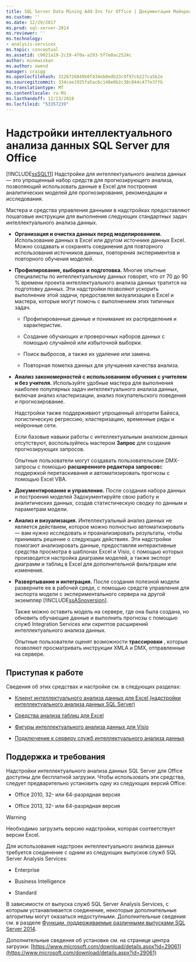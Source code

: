 ```yaml
---
title: SQL Server Data Mining Add-Ins for Office | Документация Майкрософт
ms.custom: ''
ms.date: 12/29/2017
ms.prod: sql-server-2014
ms.reviewer: ''
ms.technology:
- analysis-services
ms.topic: conceptual
ms.assetid: c9021a19-2c19-4f0a-a293-5f7e0ac2524c
author: minewiskan
ms.author: owend
manager: craigg
ms.openlocfilehash: 3126726849b0f434eb0edb33c9f97cb227ca5b2e
ms.sourcegitcommit: 334cae1925fa5ac6c140e0b2c38c844c477e3ffb
ms.translationtype: MT
ms.contentlocale: ru-RU
ms.lasthandoff: 12/13/2018
ms.locfileid: "53357239"
---
```

# <a name="sql-server-data-mining-add-ins-for-office"></a>Надстройки интеллектуального анализа данных SQL Server для Office
  [!INCLUDE[ssSQL11](../../includes/sssql11-md.md)] Надстройки для интеллектуального анализа данных — это упрощенный набор средств для прогнозирующего анализа, позволяющий использовать данные в Excel для построения аналитических моделей для прогнозирования, рекомендации и исследования.  
  
 Мастера и средства управления данными в надстройках предоставляют пошаговые инструкции для выполнения следующих стандартных задач интеллектуального анализа данных.  
  
-   **Организация и очистка данных перед моделированием.** Использование данных в Excel или другом источнике данных Excel. Можно создавать и сохранять соединения для повторного использования источников данных, повторения экспериментов и повторного обучения моделей.  
  
-   **Профилирование, выборка и подготовка.** Многие опытные специалисты по интеллектуальному данных говорят, что от 70 до 90 % времени проекта интеллектуального анализа данных тратится на подготовку данных. Эти надстройки позволяют ускорить выполнение этой задачи, предоставляя визуализации в Excel и мастера, которые могут помочь с выполнением этих типичных задач.  
  
    -   Профилированные данные и понимание их распределения и характеристик.  
  
    -   Создание обучающих и проверочных наборов данных с помощью случайной или избыточной выборки.  
  
    -   Поиск выбросов, а также их удаление или замена.  
  
    -   Повторная пометка данных для улучшения качества анализа.  
  
-   **Анализ закономерностей с использованием обучения с учителем и без учителя.** Используйте удобные мастера для выполнения наиболее популярных задач интеллектуального анализа данных, включая анализ кластеризации, анализ покупательского поведения и прогнозирование.  
  
     Надстройки также поддерживают упрощенный алгоритм Байеса, логистическую регрессию, кластеризацию, временные ряды и нейронные сети.  
  
     Если базовые навыки работы с интеллектуальным анализом данных отсутствуют, воспользуйтесь мастером **Запрос** для создания прогнозирующих запросов.  
  
     Опытные пользователи могут создавать пользовательские DMX-запросы с помощью **расширенного редактора запросов**с поддержкой перетаскивания и автоматизировать прогнозы с помощью Excel VBA.  
  
-   **Документирование и управление.** После создания набора данных и построения моделей Задокументируйте свою работу и аналитических данных, создав статистическую сводку по данным и параметрам модели.  
  
-   **Анализ и визуализация.** Интеллектуальный анализ данных не является действием, которое можно полностью автоматизировать — вам нужно исследовать и проанализировать результаты, чтобы принимать решение о следующих действиях. Эти надстройки помогают анализировать данные, предоставляя интерактивные средства просмотра в шаблонах Excel и Visio, с помощью которых производится настройка диаграмм моделей, а также экспорт диаграмм и таблиц в Excel для дополнительной фильтрации или изменения.  
  
-   **Развертывание и интеграция.** После создания полезной модели разверните ее в рабочей среде, с помощью средств управления для экспорта модели с экспериментального сервера на другой экземпляр [!INCLUDE[ssASnoversion](../../includes/ssasnoversion-md.md)].  
  
     Также можно оставить модель на сервере, где она была создана, но обновить обучающие данные и выполнить прогнозы с помощью служб Integration Services или скриптов расширений интеллектуального анализа данных.  
  
     Опытные пользователи оценят возможности **трассировки** , которые позволяют просматривать инструкции XMLA и DMX, отправленные на сервере.  
  
## <a name="getting-started"></a>Приступая к работе  
 Сведения об этих средствах и настройке см. в следующих разделах:  
  
-   [Клиент интеллектуального анализа данных для Excel &#40;надстройки интеллектуального анализа данных SQL Server&#41;](../data-mining-client-for-excel-sql-server-data-mining-add-ins.md)  
  
-   [Средства анализа таблиц для Excel](../table-analysis-tools-for-excel.md)  
  
-   [Фигуры интеллектуального анализа данных для Visio](../data-mining-shapes-for-visio.md)  
  
-   [Подключение к серверу служб интеллектуального анализа данных](../connect-to-a-data-mining-server.md)  
  
## <a name="support-and-requirements"></a>Поддержка и требования  
 Надстройки интеллектуального анализа данных SQL Server для Office доступны для бесплатной загрузки. Чтобы использовать эти средства, следует предварительно установить одну из следующих версий Office:  
  
-   Office 2010, 32- или 64-разрядная версия  
  
-   Office 2013, 32- или 64-разрядная версия  
  
> [!WARNING]  
>  Необходимо загрузить версию надстройки, которая соответствует версии Excel.  
  
 Для использования надстроек интеллектуального анализа данных требуется соединение c одним из следующих выпусков служб SQL Server Analysis Services:  
  
-   Enterprise  
  
-   Business Intelligence  
  
-   Standard  
  
 В зависимости от выпуска служб SQL Server Analysis Services, с которым устанавливается соединение, некоторые дополнительные алгоритмы могут оказаться недоступными. Дополнительные сведения см. в разделе [Функции, поддерживаемые различными выпусками SQL Server 2014](https://msdn.microsoft.com/library/cc645993.aspx).  
  
 Дополнительные сведения об установке см. на странице центра загрузки: [https://www.microsoft.com/download/details.aspx?id=29061](https://www.microsoft.com/download/details.aspx?id=29061)  
  
  
